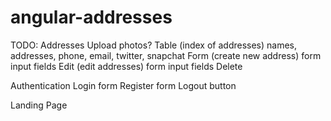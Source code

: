 # angular-addresses

TODO:
Addresses
    Upload photos?
    Table (index of addresses)
        names, addresses, phone, email, twitter, snapchat
    Form (create new address)
        form input fields
    Edit (edit addresses)
        form input fields
    Delete

Authentication
    Login form
    Register form
    Logout button

Landing Page
